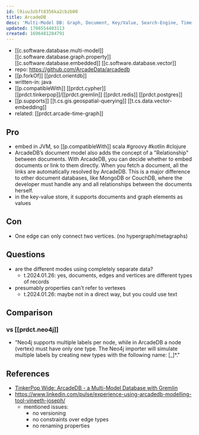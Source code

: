```yaml
---
id: l9iuu3zbft8356ka2cbzb00
title: ArcadeDB
desc: 'Multi-Model DB: Graph, Document, Key/Value, Search-Engine, Time-Series, and Vector-Embedding'
updated: 1706554403113
created: 1696481284791
---
```


- [[c.software.database.multi-model]]  [[c.software.database.graph.property]] [[c.software.database.embedded]] [[c.software.database.vector]]
- repo: https://github.com/ArcadeData/arcadedb
- [[p.forkOf]] [[prdct.orientdb]]
- written-in: java 
- [[p.compatibleWith]] [[prdct.cypher]] [[prdct.tinkerpop]]/[[prdct.gremlin]] [[prdct.redis]] [[prdct.postgres]]
- [[p.supports]] [[t.cs.gis.geospatial-querying]] [[t.cs.data.vector-embedding]]
- related: [[prdct.arcade-time-graph]]

## Pro

- embed in JVM, so [[p.compatibleWith]] scala #groovy #kotlin #clojure
- ArcadeDB’s document model also adds the concept of a "Relationship" between documents. With ArcadeDB, you can decide whether to embed documents or link to them directly. When you fetch a document, all the links are automatically resolved by ArcadeDB. This is a major difference to other document databases, like MongoDB or CouchDB, where the developer must handle any and all relationships between the documents herself.
- in the key-value store, it supports documents and graph elements as values

## Con

- One edge can only connect two vertices. (no hypergraph/metagraphs)

## Questions

- are the different modes using completely separate data?
  - t.2024.01.26: yes, documents, edges and vertices are different types of records
- presumably properties can't refer to vertexes
  - t.2024.01.26: maybe not in a direct way, but you could use text

## Comparison

### vs [[prdct.neo4j]]

- "Neo4j supports multiple labels per node, while in ArcadeDB a node (vertex) must have only one type. The Neo4j importer will simulate multiple labels by creating new types with the following name: <label1>[_<labelN>]*."

## References

- [TinkerPop Wide: ArcadeDB - a Multi-Model Database with Gremlin](https://www.youtube.com/watch?v=X6qC-P-pkgs)
- https://www.linkedin.com/pulse/experience-using-arcadedb-modelling-tool-vineeth-joseph/
  - mentioned issues:
    - no versioning
    - no constraints over edge types
    - no renaming properties